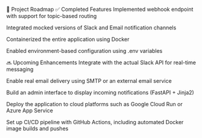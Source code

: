 🚀 Project Roadmap
✅ Completed Features
Implemented webhook endpoint with support for topic-based routing

Integrated mocked versions of Slack and Email notification channels

Containerized the entire application using Docker

Enabled environment-based configuration using .env variables

🔜 Upcoming Enhancements
Integrate with the actual Slack API for real-time messaging

Enable real email delivery using SMTP or an external email service

Build an admin interface to display incoming notifications (FastAPI + Jinja2)

Deploy the application to cloud platforms such as Google Cloud Run or Azure App Service

Set up CI/CD pipeline with GitHub Actions, including automated Docker image builds and pushes
